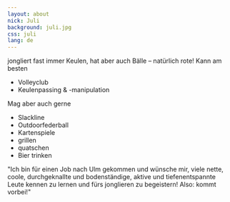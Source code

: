 ```yaml
---
layout: about
nick: Juli
background: juli.jpg
css: juli
lang: de
---
```


jongliert fast immer Keulen, hat aber auch Bälle – natürlich rote!
Kann am besten

* Volleyclub
* Keulenpassing &amp; -manipulation

Mag aber auch gerne

* Slackline
* Outdoorfederball
* Kartenspiele
* grillen 
* quatschen   
* Bier trinken

"Ich bin für einen Job nach Ulm gekommen und wünsche mir, viele nette, coole, durchgeknallte und bodenständige, aktive und tiefenentspannte Leute kennen zu lernen und fürs jonglieren zu begeistern! Also: kommt vorbei!"

